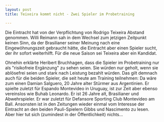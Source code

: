 ```yaml
---
layout: post
title: Teixeira kommt nicht - Zwei Spieler im Probetraining

---
```


Die Eintracht hat von der Verpflichtung von Rodrigo Teixeira Abstand genommen. Willi Reimann sah in dem Wechsel zum jetzigen Zeitpunkt keinen Sinn, da der Brasilianer seiner Meinung nach eine Eingewöhnungszeit gebraucht hätte, die Eintracht aber einen Spieler sucht, der ihr sofort weiterhilft. Für die neue Saison sei Teixeira aber ein Kandidat.

Ohnehin erklärte Heribert Bruchhagen, dass die Spieler im Probetraining nur als "risikofreie Ergänzung" zu sehen seien. Sie würden nur geholt, wenn sie ablösefrei seien und stark nach Leistung bezahlt würden. Das gilt demnach auch für die beiden Spieler, die seit heute am Training teilnehmen: Da wäre zum einen Damian Salguero, 20 Jahre alter Stürmer aus Argentinien. Er spielte zuletzt für Espando Montevideo in Uruguay, ist zur Zeit aber ebenso vereinslos wie Buhab Leonardo. Er ist 26 Jahre alt, Brasilianer und Abwehrspieler. Er war zuletzt für Defansore Sporting Club Montevideo am Ball. Ansonsten ist in den Zeitungen wieder einmal vom Interesse der Eintracht an den beiden Pauli-Spielern Gibbs und Nascimento zu lesen. Aber hier tut sich (zumindest in der Öffentlichkeit) nichts...

